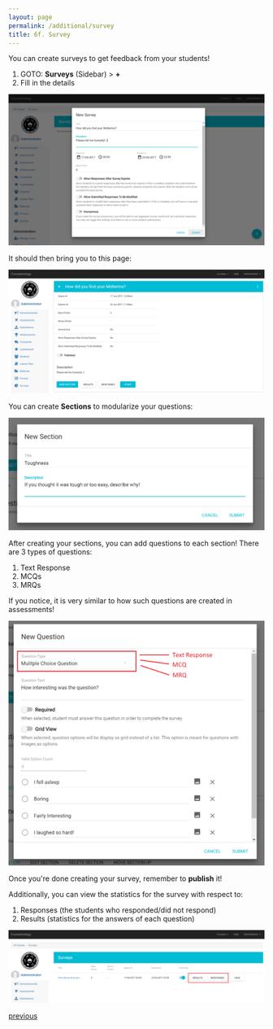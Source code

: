 ```yaml
---
layout: page
permalink: /additional/survey
title: 6f. Survey
---
```


You can create surveys to get feedback from your students!
  1. GOTO: **Surveys** (Sidebar) > **+**
  2. Fill in the details

![6F-1](/images/6F-1.png) 

It should then bring you to this page:

![6F-2](/images/6F-2.png)

You can create **Sections** to modularize your questions:

![6F-3](/images/6F-3.png)

After creating your sections, you can add questions to each section! There are 3 types of questions:
  1. Text Response
  2. MCQs
  3. MRQs

If you notice, it is very similar to how such questions are created in assessments!

![6F-4](/images/6F-4.png)

Once you're done creating your survey, remember to **publish** it!

Additionally, you can view the statistics for the survey with respect to:
  1. Responses (the students who responded/did not respond)
  2. Results (statistics for the answers of each question)

![6F-5](/images/6F-5.png)

[previous](/additional/forum)